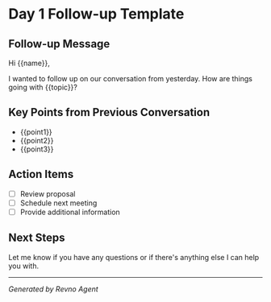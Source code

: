 # Day 1 Follow-up Template

## Follow-up Message
Hi {{name}},

I wanted to follow up on our conversation from yesterday. How are things going with {{topic}}?

## Key Points from Previous Conversation
- {{point1}}
- {{point2}}
- {{point3}}

## Action Items
- [ ] Review proposal
- [ ] Schedule next meeting
- [ ] Provide additional information

## Next Steps
Let me know if you have any questions or if there's anything else I can help you with.

---
*Generated by Revno Agent* 